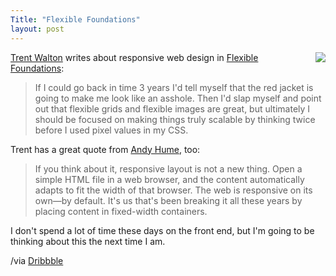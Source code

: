```yaml
---
Title: "Flexible Foundations"
layout: post
---
```


<img src="http://static.monkinetic.com/files//ff-20130110-065206.png" style="float:right; margin: 0 0 5px 10px; border: none" />

[Trent Walton](http://trentwalton.com/) writes about responsive web design in [Flexible Foundations](http://trentwalton.com/2013/01/07/flexible-foundations/):

> If I could go back in time 3 years I'd tell myself that the red jacket is going to make me look like an asshole. Then I'd slap myself and point out that flexible grids and flexible images are great, but ultimately I should be focused on making things truly scalable by thinking twice before I used pixel values in my CSS.

Trent has a great quote from [Andy Hume](http://blog.andyhume.net/responsive-by-default/), too:

>If you think about it, responsive layout is not a new thing. Open a simple HTML file in a web browser, and the content automatically adapts to fit the width of that browser. The web is responsive on its own—by default. It's us that's been breaking it all these years by placing content in fixed-width containers.

I don't spend a lot of time these days on the front end, but I'm going to be thinking about this the next time I am.

/via [Dribbble](http://dribbble.com/shots/883916-FOU?list=following)